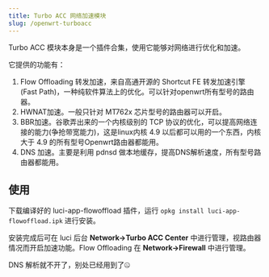 ```yaml
---
title: Turbo ACC 网络加速模块
slug: /openwrt-turboacc
---
```


Turbo ACC 模块本身是一个插件合集，使用它能够对网络进行优化和加速。

它提供的功能有：
1. Flow Offloading 转发加速，来自高通开源的 Shortcut FE 转发加速引擎 (Fast Path)，一种纯软件算法上的优化。可以针对openwrt所有型号的路由器。
2. HWNAT加速。一般只针对 MT762x 芯片型号的路由器可以开启。
3. BBR加速。谷歌弄出来的一个内核级别的 TCP 协议的优化，可以提高网络连接的能力(争抢带宽能力)，这是linux内核 4.9 以后都可以用的一个东西，内核大于 4.9 的所有型号Openwrt路由器都能用。
4. DNS 加速。主要是利用 pdnsd 做本地缓存，提高DNS解析速度，所有型号路由器都能用。

## 使用

下载编译好的 luci-app-flowoffload 插件，运行 `opkg install luci-app-flowoffload.ipk` 进行安装。

安装完成后可在 luci 后台 **Network->Turbo ACC Center** 中进行管理，视路由器情况而开启加速功能。Flow Offloading 在 **Network->Firewall** 中进行管理。

DNS 解析就不开了，别处已经用到了🤐
